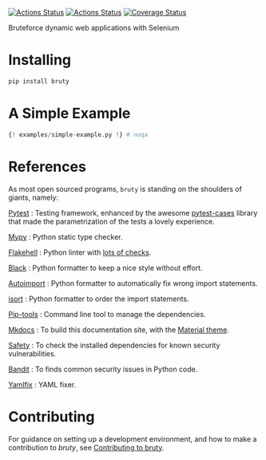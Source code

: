 [![Actions Status](https://github.com/lyz-code/bruty/workflows/Tests/badge.svg)](https://github.com/lyz-code/bruty/actions)
[![Actions Status](https://github.com/lyz-code/bruty/workflows/Build/badge.svg)](https://github.com/lyz-code/bruty/actions)
[![Coverage Status](https://coveralls.io/repos/github/lyz-code/bruty/badge.svg?branch=master)](https://coveralls.io/github/lyz-code/bruty?branch=master)

Bruteforce dynamic web applications with Selenium

# Installing

```bash
pip install bruty
```

# A Simple Example

```python
{! examples/simple-example.py !} # noqa
```

# References

As most open sourced programs, `bruty` is standing on the shoulders of
giants, namely:

[Pytest](https://docs.pytest.org/en/latest)
: Testing framework, enhanced by the awesome
    [pytest-cases](https://smarie.github.io/python-pytest-cases/) library that made
    the parametrization of the tests a lovely experience.

[Mypy](https://mypy.readthedocs.io/en/stable/)
: Python static type checker.

[Flakehell](https://github.com/life4/flakehell)
: Python linter with [lots of
    checks](https://lyz-code.github.io/blue-book/devops/flakehell/#plugins).

[Black](https://black.readthedocs.io/en/stable/)
: Python formatter to keep a nice style without effort.

[Autoimport](https://github.com/lyz-code/autoimport)
: Python formatter to automatically fix wrong import statements.

[isort](https://github.com/timothycrosley/isort)
: Python formatter to order the import statements.

[Pip-tools](https://github.com/jazzband/pip-tools)
: Command line tool to manage the dependencies.

[Mkdocs](https://www.mkdocs.org/)
: To build this documentation site, with the
[Material theme](https://squidfunk.github.io/mkdocs-material).

[Safety](https://github.com/pyupio/safety)
: To check the installed dependencies for known security vulnerabilities.

[Bandit](https://bandit.readthedocs.io/en/latest/)
: To finds common security issues in Python code.

[Yamlfix](https://github.com/lyz-code/yamlfix)
: YAML fixer.

# Contributing

For guidance on setting up a development environment, and how to make
a contribution to *bruty*, see [Contributing to
bruty](https://lyz-code.github.io/bruty/contributing).
